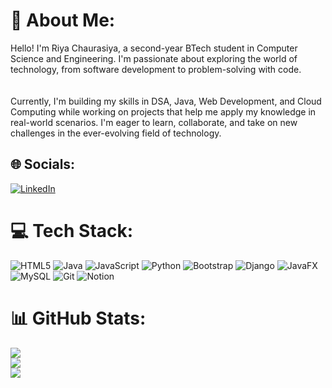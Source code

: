 # 💫 About Me:
Hello! I'm Riya Chaurasiya, a second-year BTech student in Computer Science and Engineering. I'm passionate about exploring the world of technology, from software development to problem-solving with code.<br><br><br>Currently, I'm building my skills in DSA, Java, Web Development, and Cloud Computing while working on projects that help me apply my knowledge in real-world scenarios. I'm eager to learn, collaborate, and take on new challenges in the ever-evolving field of technology.


## 🌐 Socials:
[![LinkedIn](https://img.shields.io/badge/LinkedIn-%230077B5.svg?logo=linkedin&logoColor=white)](https://linkedin.com/in/https://www.linkedin.com/in/riya-chaurasiya-85939b28a/) 

# 💻 Tech Stack:
![HTML5](https://img.shields.io/badge/html5-%23E34F26.svg?style=flat-square&logo=html5&logoColor=white) ![Java](https://img.shields.io/badge/java-%23ED8B00.svg?style=flat-square&logo=openjdk&logoColor=white) ![JavaScript](https://img.shields.io/badge/javascript-%23323330.svg?style=flat-square&logo=javascript&logoColor=%23F7DF1E) ![Python](https://img.shields.io/badge/python-3670A0?style=flat-square&logo=python&logoColor=ffdd54) ![Bootstrap](https://img.shields.io/badge/bootstrap-%238511FA.svg?style=flat-square&logo=bootstrap&logoColor=white) ![Django](https://img.shields.io/badge/django-%23092E20.svg?style=flat-square&logo=django&logoColor=white) ![JavaFX](https://img.shields.io/badge/javafx-%23FF0000.svg?style=flat-square&logo=javafx&logoColor=white) ![MySQL](https://img.shields.io/badge/mysql-4479A1.svg?style=flat-square&logo=mysql&logoColor=white) ![Git](https://img.shields.io/badge/git-%23F05033.svg?style=flat-square&logo=git&logoColor=white) ![Notion](https://img.shields.io/badge/Notion-%23000000.svg?style=flat-square&logo=notion&logoColor=white)
# 📊 GitHub Stats:
![](https://github-readme-stats.vercel.app/api?username=riyadchaurasiya&theme=rose&hide_border=true&include_all_commits=false&count_private=false)<br/>
![](https://github-readme-streak-stats.herokuapp.com/?user=riyadchaurasiya&theme=rose&hide_border=true)<br/>
![](https://github-readme-stats.vercel.app/api/top-langs/?username=riyadchaurasiya&theme=rose&hide_border=true&include_all_commits=false&count_private=false&layout=compact)

<!-- Proudly created with GPRM ( https://gprm.itsvg.in ) -->
